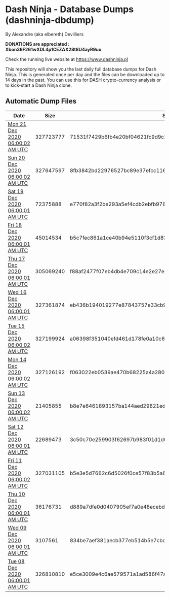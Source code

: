 # Dash Ninja - Database Dumps (dashninja-dbdump)
By Alexandre (aka elbereth) Devilliers

**DONATIONS are appreciated : Xbon36F261wXDL4p1CEZAX28t8U4ayR9uu**

Check the running live website at https://www.dashninja.pl

This repository will show you the last daily full database dumps for Dash Ninja. This is generated once per day and the files can be downloaded up to 14 days in the past.
You can use this for DASH crypto-currency analysis or to kick-start a Dash Ninja clone.


## Automatic Dump Files
| Date | Size | SHA256 |
|--|--|--|
| [Mon 21 Dec 2020 06:00:02 AM UTC]() | 327723777 | 71531f7429b6fb4e20bf04621fc9d9c2cfc1802a544ab9e87b7f1f98f28566be | 
| [Sun 20 Dec 2020 06:00:02 AM UTC]() | 327647597 | 8fb3842bd22976527bc89e37efcc1160dff485af0ad2f1c65026ae905be88a9f | 
| [Sat 19 Dec 2020 06:00:01 AM UTC]() | 72375888 | e770f82a3f2be293a5ef4cdb2ebfb978bf14dd3102a7305fcf5c09150fe7faf6 | 
| [Fri 18 Dec 2020 06:00:01 AM UTC]() | 45014534 | b5c7fec861a1ce40b94e5110f3cf1d83736364a9037d6aaff0d532a0f581e228 | 
| [Thu 17 Dec 2020 06:00:01 AM UTC]() | 305069240 | f88af2477f07eb4db4e709c14e2e27ec7c279e4c19c36eed913a573d45d4c00a | 
| [Wed 16 Dec 2020 06:00:01 AM UTC]() | 327361874 | eb436b194019277e87843757e33cb9c3515091d7245da1068ae70d463943d355 | 
| [Tue 15 Dec 2020 06:00:02 AM UTC]() | 327199924 | a06398f351040efd461d178fe0a10c6b0a80f8c6b41560a4fa174b355695b7a9 | 
| [Mon 14 Dec 2020 06:00:02 AM UTC]() | 327126192 | f063022eb0539ae470b68225a4a2803f372a4079bfb1b20695bc442f0958ff1e | 
| [Sun 13 Dec 2020 06:00:02 AM UTC]() | 21405855 | b8e7e6461893157ba144aed29821edf1bf6df778a76f3386d4ab59047b095e2a | 
| [Sat 12 Dec 2020 06:00:01 AM UTC]() | 22689473 | 3c50c70e259903f62697b983f01d1d04775429ecf5e91dfacb1562d4cdd340ad | 
| [Fri 11 Dec 2020 06:00:02 AM UTC]() | 327031105 | b5e3e5d7662c6d5026f0ce57f83b5a6bc7dc770fe46674e4c2334f1dcc45e6e7 | 
| [Thu 10 Dec 2020 06:00:01 AM UTC]() | 36176731 | d889a7dfe0d0407905ef7a0e48ecebd559924858a12c216457f2d86fb59fcbb1 | 
| [Wed 09 Dec 2020 06:00:01 AM UTC]() | 3107561 | 834be7aef381aecb377eb514b5e7cbd41c90ddaef140632cbf8bd93096dd2ffa | 
| [Tue 08 Dec 2020 06:00:01 AM UTC]() | 326810810 | e5ce3009e4c6ae579571a1ad586f47afbeb9370962e716b5b710be3aecf9baa3 | 
